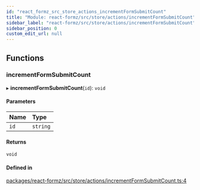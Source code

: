 ```yaml
---
id: "react_formz_src_store_actions_incrementFormSubmitCount"
title: "Module: react-formz/src/store/actions/incrementFormSubmitCount"
sidebar_label: "react-formz/src/store/actions/incrementFormSubmitCount"
sidebar_position: 0
custom_edit_url: null
---
```


## Functions

### incrementFormSubmitCount

▸ **incrementFormSubmitCount**(`id`): `void`

#### Parameters

| Name | Type |
| :------ | :------ |
| `id` | `string` |

#### Returns

`void`

#### Defined in

[packages/react-formz/src/store/actions/incrementFormSubmitCount.ts:4](https://github.com/ZerryStack/react-formz/blob/main/packages/react-formz/src/store/actions/incrementFormSubmitCount.ts#L4)
